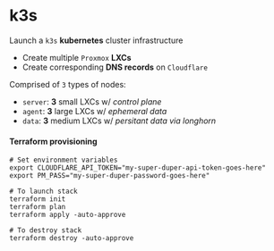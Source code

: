 # k3s

Launch a `k3s` **kubernetes** cluster infrastructure
- Create multiple `Proxmox` **LXCs**
- Create corresponding **DNS records** on `Cloudflare`

Comprised of `3` types of nodes:
- `server`: **3** small LXCs w/ *control plane*
- `agent`:  **3** large LXCs w/ *ephemeral data*
- `data`:   **3** medium LXCs w/ *persitant data via longhorn*

#### Terraform provisioning
```shell
# Set environment variables
export CLOUDFLARE_API_TOKEN="my-super-duper-api-token-goes-here"
export PM_PASS="my-super-duper-password-goes-here"

# To launch stack
terraform init
terraform plan
terraform apply -auto-approve

# To destroy stack
terraform destroy -auto-approve
```
